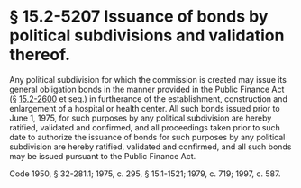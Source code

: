 # § 15.2-5207 Issuance of bonds by political subdivisions and validation thereof.

<p>Any political subdivision for which the commission is created may issue its general obligation bonds in the manner provided in the Public Finance Act (§ <a href='http://law.lis.virginia.gov/vacode/15.2-2600/'>15.2-2600</a> et seq.) in furtherance of the establishment, construction and enlargement of a hospital or health center. All such bonds issued prior to June 1, 1975, for such purposes by any political subdivision are hereby ratified, validated and confirmed, and all proceedings taken prior to such date to authorize the issuance of bonds for such purposes by any political subdivision are hereby ratified, validated and confirmed, and all such bonds may be issued pursuant to the Public Finance Act.</p><p>Code 1950, § 32-281.1; 1975, c. 295, § 15.1-1521; 1979, c. 719; 1997, c. 587.</p>